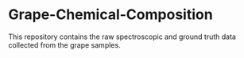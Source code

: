 # Grape-Chemical-Composition
This repository contains the raw spectroscopic and ground truth data collected from the grape samples.

